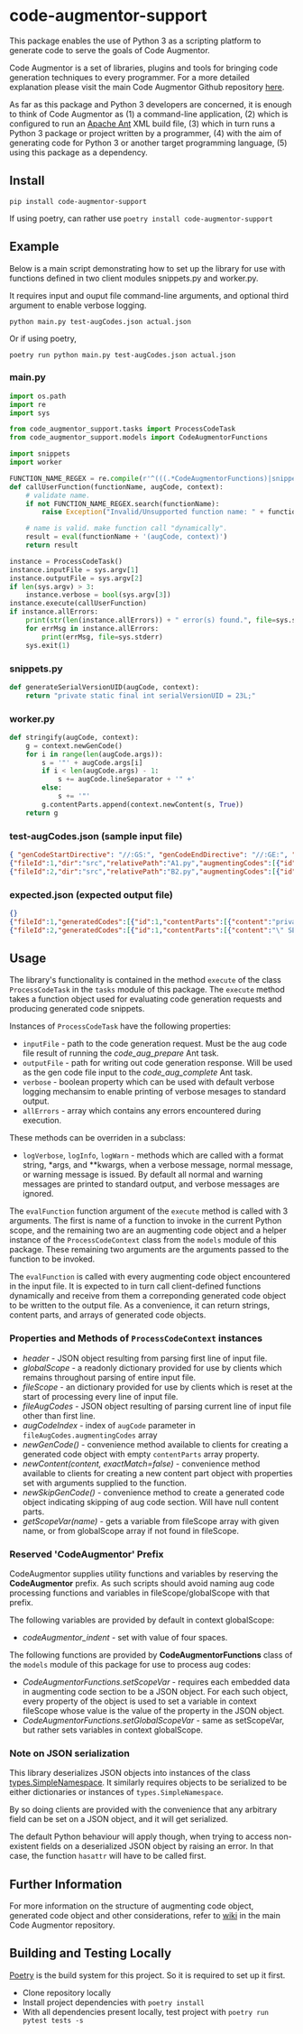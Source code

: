 # code-augmentor-support

This package enables the use of Python 3 as a scripting platform to generate code to serve the goals of Code Augmentor.

Code Augmentor is a set of libraries, plugins and tools for bringing code generation techniques to every programmer. For a more detailed explanation please visit the main Code Augmentor Github repository [here](https://github.com/aaronicsubstances/code-augmentor).

As far as this package and Python 3 developers are concerned, it is enough to think of Code Augmentor as (1) a command-line application, (2) which is configured to run an [Apache Ant](https://ant.apache.org) XML build file, (3) which in turn runs a Python 3 package or project written by a programmer, (4) with the aim of generating code for Python 3 or  another target programming language, (5) using this package as a dependency.


## Install

`pip install code-augmentor-support`

If using poetry, can rather use `poetry install code-augmentor-support`

## Example

Below is a main script demonstrating how to set up the library for use with functions defined in two client modules snippets.py and worker.py.

It requires input and ouput file command-line arguments, and optional third argument to enable verbose logging.

```
python main.py test-augCodes.json actual.json
```

Or if using poetry,
```
poetry run python main.py test-augCodes.json actual.json
```

### main.py

```python
import os.path
import re
import sys

from code_augmentor_support.tasks import ProcessCodeTask
from code_augmentor_support.models import CodeAugmentorFunctions

import snippets
import worker

FUNCTION_NAME_REGEX = re.compile(r'^(((.*CodeAugmentorFunctions)|snippets|worker)\.)[a-zA-Z]\w*$')
def callUserFunction(functionName, augCode, context):
    # validate name.
    if not FUNCTION_NAME_REGEX.search(functionName):
        raise Exception("Invalid/Unsupported function name: " + functionName)

    # name is valid. make function call "dynamically".
    result = eval(functionName + '(augCode, context)')
    return result

instance = ProcessCodeTask()
instance.inputFile = sys.argv[1]
instance.outputFile = sys.argv[2]
if len(sys.argv) > 3:
    instance.verbose = bool(sys.argv[3])
instance.execute(callUserFunction)
if instance.allErrors:
    print(str(len(instance.allErrors)) + " error(s) found.", file=sys.stderr)
    for errMsg in instance.allErrors:
        print(errMsg, file=sys.stderr)
    sys.exit(1)
```

### snippets.py

```python
def generateSerialVersionUID(augCode, context):
    return "private static final int serialVersionUID = 23L;"
```

### worker.py

```python
def stringify(augCode, context):
    g = context.newGenCode()
    for i in range(len(augCode.args)):
        s = '"' + augCode.args[i]
        if i < len(augCode.args) - 1:
            s += augCode.lineSeparator + '" +'
        else:
            s += '"'
        g.contentParts.append(context.newContent(s, True))
    return g
```

### test-augCodes.json (sample input file)

```json
{ "genCodeStartDirective": "//:GS:", "genCodeEndDirective": "//:GE:", "embeddedStringDirective": "//:STR:", "embeddedJsonDirective": "//:JSON:", "skipCodeStartDirective": "//:SS:", "skipCodeEndDirective": "//:SE:", "augCodeDirective": "//:AUG_CODE:", "inlineGenCodeDirective": "//:GG:", "nestedLevelStartMarker": "[", "nestedLevelEndMarker": "]" }
{"fileId":1,"dir":"src","relativePath":"A1.py","augmentingCodes":[{"id":1,"directiveMarker":"//:AUG_CODE:","indent":"","lineNumber":1,"lineSeparator":"\n","nestedLevelNumber":0,"hasNestedLevelStartMarker":false,"hasNestedLevelEndMarker":false,"blocks":[{"stringify":false,"jsonify":false,"content":" snippets.generateSerialVersionUID "}]}]}
{"fileId":2,"dir":"src","relativePath":"B2.py","augmentingCodes":[{"id":1,"directiveMarker":"//:AUG_CODE:","indent":"","lineNumber":1,"lineSeparator":"\n","nestedLevelNumber":0,"hasNestedLevelStartMarker":false,"hasNestedLevelEndMarker":false,"blocks":[{"stringify":false,"jsonify":false,"content":" worker.stringify "},{"stringify":true,"jsonify":false,"content":" SELECT * FROM contacts "},{"stringify":true,"jsonify":false,"content":" WHERE contacts.id = ? "}]},{"id":2,"directiveMarker":"//:AUG_CODE:","indent":"","lineNumber":19,"lineSeparator":"\n","nestedLevelNumber":0,"hasNestedLevelStartMarker":false,"hasNestedLevelEndMarker":false,"blocks":[{"stringify":false,"jsonify":false,"content":" snippets.generateSerialVersionUID "},{"stringify":false,"jsonify":true,"content":"{ \"name\": \"expired\", \"type\": \"boolean\" } "}]}]}

```

### expected.json (expected output file)

```json
{}
{"fileId":1,"generatedCodes":[{"id":1,"contentParts":[{"content":"private static final int serialVersionUID = 23L;","exactMatch":false}]}]}
{"fileId":2,"generatedCodes":[{"id":1,"contentParts":[{"content":"\" SELECT * FROM contacts \n\" +","exactMatch":true},{"content":"\" WHERE contacts.id = ? \"","exactMatch":true}]},{"id":2,"contentParts":[{"content":"private static final int serialVersionUID = 23L;","exactMatch":false}]}]}

```

## Usage

The library's functionality is contained in the method `execute` of the class `ProcessCodeTask` in the `tasks` module of this package. The `execute` method takes a function object used for evaluating code generation requests and producing generated code snippets.

Instances of `ProcessCodeTask` have the following properties:

   * `inputFile` - path to the code generation request. Must be the aug code file result of running the *code_aug_prepare* Ant task.
   * `outputFile` - path for writing out code generation response. Will be used as the gen code file input to the *code_aug_complete* Ant task.
   * `verbose` - boolean property which can be used with default verbose logging mechansim to enable printing of verbose mesages to standard output.
   * `allErrors` - array which contains any errors encountered during execution.
   
These methods can be overriden in a subclass:
   * `logVerbose`, `logInfo`, `logWarn` - methods which are called with a format string, *args, and **kwargs, when a verbose message, normal message, or warning message is issued. By default all normal and warning messages are printed to standard output, and verbose messages are ignored.

The `evalFunction` function argument of the `execute` method is called with 3 arguments. The first is name of a function to invoke in the current Python scope, and the remaining two are an augmenting code object and a helper instance of the `ProcessCodeContext` class from the `models` module of this package. These remaining two arguments are the arguments passed to the function to be invoked.

The `evalFunction` is called with every augmenting code object encountered in the input file. It is expected to in turn call client-defined functions dynamically and receive from them a correponding generated code object to be written to the output file. As a convenience, it can return strings, content parts, and arrays of generated code objects.


### Properties and Methods of `ProcessCodeContext` instances

   * *header* - JSON object resulting from parsing first line of input file.
   * *globalScope* - a readonly dictionary provided for use by clients which remains throughout parsing of entire input file.
   * *fileScope* - an dictionary provided for use by clients which is reset at the start of processing every line of input file.
   * *fileAugCodes* - JSON object resulting of parsing current line of input file other than first line.
   * *augCodeIndex* - index of `augCode` parameter in `fileAugCodes.augmentingCodes` array
   * *newGenCode()* - convenience method available to clients for creating a generated code object with empty `contentParts` array property.
   * *newContent(content, exactMatch=false)* - convenience method available to clients for creating a new content part object with properties set with arguments supplied to the function.
   * *newSkipGenCode()* - convenience method to create a generated code object indicating skipping of aug code section. Will have null content parts.
   * *getScopeVar(name)* - gets a variable from fileScope array with given name, or from globalScope array if not found in fileScope.

### Reserved 'CodeAugmentor' Prefix

CodeAugmentor supplies utility functions and variables by reserving the **CodeAugmentor** prefix. As such scripts should avoid naming aug code processing functions and variables in fileScope/globalScope with that prefix.

The following variables are provided by default in context globalScope:

   * *codeAugmentor_indent* - set with value of four spaces.

The following functions are provided by **CodeAugmentorFunctions** class of the `models` module of this package for use to process aug codes:

   * *CodeAugmentorFunctions.setScopeVar* - requires each embedded data in augmenting code section to be a JSON object. For each such object, every property of the object is used to set a variable in context fileScope whose value is the value of the property in the JSON object.
   * *CodeAugmentorFunctions.setGlobalScopeVar* - same as setScopeVar, but rather sets variables in context globalScope.

### Note on JSON serialization

This library deserializes JSON objects into instances of the class [types.SimpleNamespace](https://docs.python.org/3/library/types.html#types.SimpleNamespace). It similarly requires objects to be serialized to be either dictionaries or instances of `types.SimpleNamespace`. 

By so doing clients are provided with the convenience that any arbitrary field can be set on a JSON object, and it will get serialized. 

The default Python behaviour will apply though, when trying to access non-existent fields on a deserialized JSON object by raising an error. In that case, the function `hasattr` will have to be called first.

## Further Information

For more information on the structure of augmenting code object, generated code object and other considerations, refer to [wiki](https://github.com/aaronicsubstances/code-augmentor/wiki/Documentation-for-Code-Generator-Scripts) in the main Code Augmentor repository.


## Building and Testing Locally

[Poetry](https://python-poetry.org/) is the build system for this project. So it is required to set up it first.

   * Clone repository locally
   * Install project dependencies with `poetry install`
   * With all dependencies present locally, test project with `poetry run pytest tests -s`
